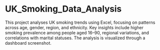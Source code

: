 # UK_Smoking_Data_Analysis
This project analyses UK smoking trends using Excel, focusing on patterns across age, gender, region, and ethnicity. Key insights include higher smoking prevalence among people aged 16–90, regional variations, and correlations with marital statuses. The analysis is visualized through a dashboard screenshot.
